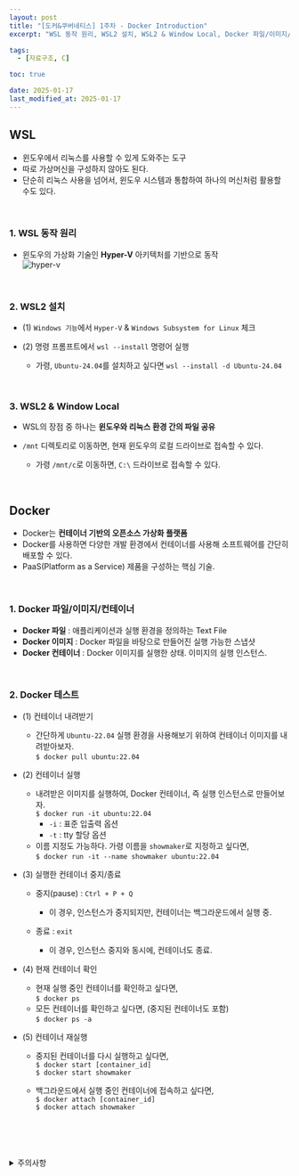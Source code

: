 ```yaml
---
layout: post
title: "[도커&쿠버네티스] 1주차 - Docker Introduction"
excerpt: "WSL 동작 원리, WSL2 설치, WSL2 & Window Local, Docker 파일/이미지/컨테이너, Docker 테스트"  

tags:
  - [자료구조, C]

toc: true

date: 2025-01-17
last_modified_at: 2025-01-17
---
```

## WSL
- 윈도우에서 리눅스를 사용할 수 있게 도와주는 도구  
- 따로 가상머신을 구성하지 않아도 된다.  
- 단순히 리눅스 사용을 넘어서, 윈도우 시스템과 통합하여 하나의 머신처럼 활용할 수도 있다.  

<br>

### 1. WSL 동작 원리
- 윈도우의 가상화 기술인 **Hyper-V** 아키텍처를 기반으로 동작  
![hyper-v][def]  

<br>

### 2. WSL2 설치
- (1) `Windows 기능`에서 `Hyper-V` & `Windows Subsystem for Linux` 체크  

- (2) 명령 프롬프트에서 `wsl --install` 명령어 실행  
  - 가령, `Ubuntu-24.04`를 설치하고 싶다면 `wsl --install -d Ubuntu-24.04`  

<br>

### 3. WSL2 & Window Local
- WSL의 장점 중 하나는 **윈도우와 리눅스 환경 간의 파일 공유**  

- `/mnt` 디렉토리로 이동하면, 현재 윈도우의 로컬 드라이브로 접속할 수 있다.  

  - 가령 `/mnt/c`로 이동하면, `C:\` 드라이브로 접속할 수 있다.  

<br>

## Docker
- Docker는 **컨테이너 기반의 오픈소스 가상화 플랫폼**  
- Docker를 사용하면 다양한 개발 환경에서 컨테이너를 사용해 소프트웨어를 간단히 배포할 수 있다.  
- PaaS(Platform as a Service) 제품을 구성하는 핵심 기술.  

<br>

### 1. Docker 파일/이미지/컨테이너
- **Docker 파일** : 애플리케이션과 실행 환경을 정의하는 Text File
- **Docker 이미지** : Docker 파일을 바탕으로 만들어진 실행 가능한 스냅샷
- **Docker 컨테이너** : Docker 이미지를 실행한 상태. 이미지의 실행 인스턴스.  

<br>

### 2. Docker 테스트
- (1) 컨테이너 내려받기
  - 간단하게 `Ubuntu-22.04` 실행 환경을 사용해보기 위하여 컨테이너 이미지를 내려받아보자.  
  `$ docker pull ubuntu:22.04`  

- (2) 컨테이너 실행
  - 내려받은 이미지를 실행하여, Docker 컨테이너, 즉 실행 인스턴스로 만들어보자.  
  `$ docker run -it ubuntu:22.04`  
    - `-i` : 표준 입출력 옵션
    - `-t` : tty 할당 옵션
  - 이름 지정도 가능하다. 가령 이름을 `showmaker`로 지정하고 싶다면,  
  `$ docker run -it --name showmaker ubuntu:22.04`

- (3) 실행한 컨테이너 중지/종료
  - 중지(pause) : `Ctrl + P + Q`  
    - 이 경우, 인스턴스가 중지되지만, 컨테이너는 백그라운드에서 실행 중.

  - 종료 : `exit`
    - 이 경우, 인스턴스 중지와 동시에, 컨테이너도 종료.  

- (4) 현재 컨테이너 확인
  - 현재 실행 중인 컨테이너를 확인하고 싶다면,  
  `$ docker ps`  
  - 모든 컨테이너를 확인하고 싶다면, (중지된 컨테이너도 포함)  
  `$ docker ps -a`  

- (5) 컨테이너 재실행
  - 중지된 컨테이너를 다시 실행하고 싶다면,  
  `$ docker start [container_id]`  
  `$ docker start showmaker`  

  - 백그라운드에서 실행 중인 컨테이너에 접속하고 싶다면,  
  `$ docker attach [container_id]`  
  `$ docker attach showmaker`  


<br>
<br>
<br>
<br>
<details>
<summary>주의사항</summary>
<div markdown="1">

이 포스팅은 강원대학교 이다영 교수님의 도커&쿠버네티스 스터디 내용을 정리 한 것입니다.  
다른 곳으로의 무분별한 내용 복사를 자제해 주세요.

</div>
</details>

[def]: https://i.imgur.com/5RlAG2Q.png